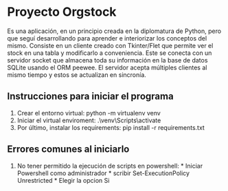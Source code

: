 # Proyecto Orgstock

Es una aplicación, en un principio creada en la diplomatura de Python, pero que seguí desarrollando para aprender e interiorizar los conceptos del mismo. Consiste en un cliente creado con Tkinter/Flet que permite ver el stock en una tabla y modificarlo a conveniencia. Este se conecta con un servidor socket que almacena toda su información en la base de datos SQLite usando el ORM peewee. El servidor acepta múltiples clientes al mismo tiempo y estos se actualizan en sincronía.


## Instrucciones para iniciar el programa

1. Crear el entorno virtual: python -m virtualenv venv
2. Iniciar el virtual enviroment: .\venv\Scripts\activate
3. Por último, instalar los requirements: pip install -r requirements.txt

## Errores comunes al iniciarlo

1. No tener permitido la ejecución de scripts en powershell: 
        * Iniciar Powershell como administrador
        * scribir Set-ExecutionPolicy Unrestricted
        * Elegir la opcion Si


